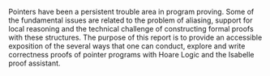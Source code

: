 Pointers have been a persistent trouble area in program proving.
Some of the fundamental issues are related to the problem of aliasing, 
support for local reasoning  and the technical challenge of constructing 
formal proofs with these structures. The purpose of this report is to 
provide an accessible exposition of the several ways that one can conduct,
explore and write correctness proofs of pointer programs with Hoare Logic 
and the Isabelle proof assistant.
